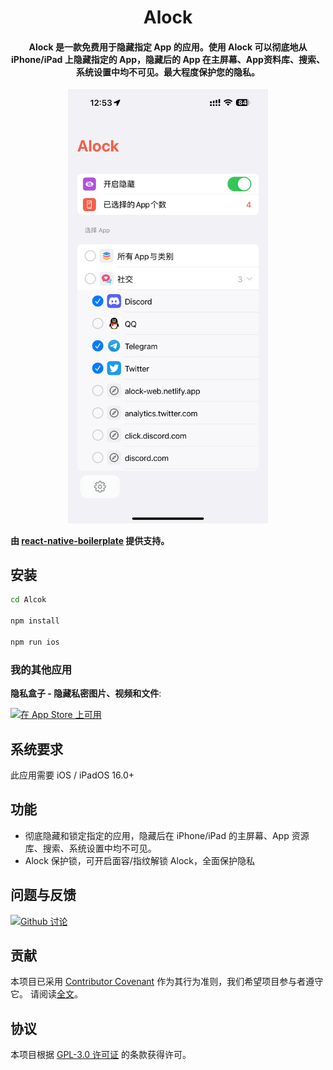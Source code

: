 <h1 align="center">Alock</h1>

<h4 align="center">Alock 是一款免费用于隐藏指定 App 的应用。使用 Alock 可以彻底地从 iPhone/iPad 上隐藏指定的 App，隐藏后的 App 在主屏幕、App资料库、搜索、系统设置中均不可见。最大程度保护您的隐私。 </h4>

<p align="center">
  <img src="screenshot.png" width="320" />
</p>

**由 [react-native-boilerplate](https://github.com/luoxuhai/react-native-boilerplate) 提供支持。**

## 安装

```bash
cd Alcok

npm install

npm run ios
```

### 我的其他应用

**隐私盒子 - 隐藏私密图片、视频和文件**:

[![在 App Store 上可用](http://cl.ly/WouG/Download_on_the_App_Store_Badge_US-UK_135x40.svg)](https://apps.apple.com/cn/app/id1597534147)

## 系统要求

此应用需要 iOS / iPadOS 16.0+

## 功能

- 彻底隐藏和锁定指定的应用，隐藏后在 iPhone/iPad 的主屏幕、App 资源库、搜索、系统设置中均不可见。
- Alock 保护锁，可开启面容/指纹解锁 Alock，全面保护隐私

## 问题与反馈

[![Github 讨论](https://img.shields.io/badge/Github-000000?style=for-the-badge&logo=github&logoColor=white)](https://github.com/luoxuhai/NightVision/discussions )

## 贡献

本项目已采用 [Contributor Covenant](https://www.contributor-covenant.org/) 作为其行为准则，我们希望项目参与者遵守它。 请阅读[全文](CODE_OF_CONDUCT-zh_CN.md)。

## 协议

本项目根据 [GPL-3.0 许可证](https://github.com/luoxuhai/NightVision/blob/master/LICENSE) 的条款获得许可。
